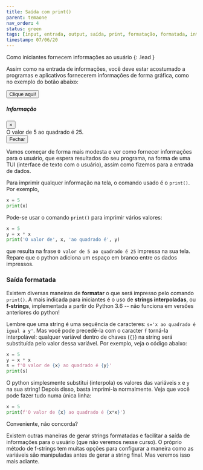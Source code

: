 ```yaml
---
title: Saída com print()
parent: temaone
nav_order: 4
status: green
tags: [input, entrada, output, saída, print, formatação, formatada, interpoladas, f-strings, substituição]
timestamp: 07/06/20
---
```


Como iniciantes fornecem informações ao usuário
{: .lead }

Assim como na entrada de informações, você deve estar acostumado a programas e aplicativos fornecerem informações de forma gráfica, como no exemplo do botão abaixo:

<!-- Button trigger modal -->
<button type="button" class="btn btn-primary" data-toggle="modal" data-target="#exampleModalCenter">
  Clique aqui!
</button>

<!-- Modal -->
<div class="modal fade" id="exampleModalCenter" tabindex="-1" role="dialog" aria-labelledby="exampleModalCenterTitle" aria-hidden="true">
  <div class="modal-dialog modal-dialog-centered" role="document">
    <div class="modal-content">
      <div class="modal-header text-light bg-primary">
        <h5 class="modal-title" id="exampleModalLongTitle">Informação</h5>
        <button type="button" class="close" data-dismiss="modal" aria-label="Close">
          <span aria-hidden="true">&times;</span>
        </button>
      </div>
      <div class="modal-body">
        O valor de 5 ao quadrado é 25.
      </div>
      <div class="modal-footer">
        <button type="button" class="btn btn-secondary text-light bg-primary" data-dismiss="modal">Fechar</button>
      </div>
    </div>
  </div>
</div>

Vamos começar de forma mais modesta e ver como fornecer informações para o usuário, que espera resultados do seu programa, na forma de uma TUI (interface de texto com o usuário), assim como fizemos para a entrada de dados.

Para imprimir qualquer informação na tela, o comando usado é o `print()`. Por exemplo,
```python
x = 5
print(x)
```

Pode-se usar o comando `print()` para imprimir vários valores:
```python
x = 5
y = x * x
print('O valor de', x, 'ao quadrado é', y)
```
que resulta na frase `O valor de 5 ao quadrado é 25` impressa na sua tela. Repare que o python adiciona um espaço em branco entre os dados impressos.

### Saída formatada

Existem diversas maneiras de **formatar** o que será impresso pelo comando `print()`. A mais indicada para iniciantes é o uso de **strings interpoladas**, ou **f-strings**, implementada a partir do Python 3.6 -- não funciona em versões anteriores do python! 

Lembre que uma string é uma sequência de caracteres: `s='x ao quadrado é igual a y'`. Mas você pode precedê-la com o caracter `f` torná-la interpolável: qualquer variável dentro de chaves (`{}`) na string será substituída pelo valor dessa variável. Por exemplo, veja o código abaixo:
```python
x = 5
y = x * x
s = f'O valor de {x} ao quadrado é {y}'
print(s)
```
O python simplesmente substitui (interpola) os valores das variáveis `x` e `y` na sua string! Depois disso, basta imprimi-la normalmente. Veja que você pode fazer tudo numa única linha:
```python
x = 5
print(f'O valor de {x} ao quadrado é {x*x}')
```
Conveniente, não concorda?

Existem outras maneiras de gerar strings formatadas e facilitar a saída de informações para o usuário (que não veremos nesse curso). O próprio método de f-strings tem muitas opções para configurar a maneira como as variáveis são manipuladas antes de gerar a string final. Mas veremos isso mais adiante. 

